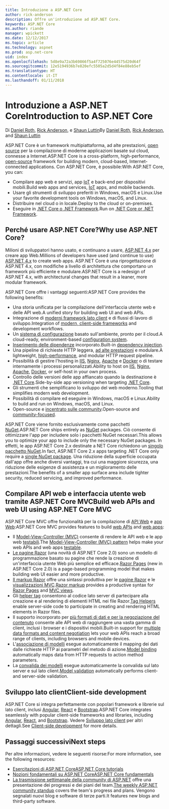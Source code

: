 ```yaml
---
title: Introduzione a ASP.NET Core
author: rick-anderson
description: Offre un'introduzione ad ASP.NET Core.
keywords: ASP.NET Core
ms.author: riande
manager: wpickett
ms.date: 12/12/2017
ms.topic: article
ms.technology: aspnet
ms.prod: asp.net-core
uid: index
ms.openlocfilehash: 5d8e9a72a3b69866f5a4f725076e44575d20d64f
ms.sourcegitcommit: 12e5194936b7e820efc5505a2d5d4f84e88eb5ef
ms.translationtype: HT
ms.contentlocale: it-IT
ms.lasthandoff: 01/11/2018
---
```

# <a name="introduction-to-aspnet-core"></a><span data-ttu-id="c92e5-104">Introduzione a ASP.NET Core</span><span class="sxs-lookup"><span data-stu-id="c92e5-104">Introduction to ASP.NET Core</span></span>

<span data-ttu-id="c92e5-105">Di [Daniel Roth](https://github.com/danroth27), [Rick Anderson](https://twitter.com/RickAndMSFT), e [Shaun Luttin](https://twitter.com/dicshaunary)</span><span class="sxs-lookup"><span data-stu-id="c92e5-105">By [Daniel Roth](https://github.com/danroth27), [Rick Anderson](https://twitter.com/RickAndMSFT), and [Shaun Luttin](https://twitter.com/dicshaunary)</span></span>

<span data-ttu-id="c92e5-106">ASP.NET Core è un framework multipiattaforma, ad alte prestazioni, [open source](https://github.com/aspnet/home) per la compilazione di moderne applicazioni basate sul cloud, connesse a Internet.</span><span class="sxs-lookup"><span data-stu-id="c92e5-106">ASP.NET Core is a cross-platform, high-performance, [open-source](https://github.com/aspnet/home) framework for building modern, cloud-based, Internet-connected applications.</span></span> <span data-ttu-id="c92e5-107">Con ASP.NET Core, è possibile:</span><span class="sxs-lookup"><span data-stu-id="c92e5-107">With ASP.NET Core, you can:</span></span>

* <span data-ttu-id="c92e5-108">Compilare app web e servizi, app [IoT](https://www.microsoft.com/internet-of-things/) e back-end per dispositivi mobili.</span><span class="sxs-lookup"><span data-stu-id="c92e5-108">Build web apps and services, [IoT](https://www.microsoft.com/internet-of-things/) apps, and mobile backends.</span></span>
* <span data-ttu-id="c92e5-109">Usare gli strumenti di sviluppo preferiti in Windows, macOS e Linux.</span><span class="sxs-lookup"><span data-stu-id="c92e5-109">Use your favorite development tools on Windows, macOS, and Linux.</span></span>
* <span data-ttu-id="c92e5-110">Distribuire nel cloud o in locale.</span><span class="sxs-lookup"><span data-stu-id="c92e5-110">Deploy to the cloud or on-premises.</span></span>
* <span data-ttu-id="c92e5-111">Eseguire in [.NET Core o .NET Framework](https://docs.microsoft.com/dotnet/articles/standard/choosing-core-framework-server).</span><span class="sxs-lookup"><span data-stu-id="c92e5-111">Run on [.NET Core or .NET Framework](https://docs.microsoft.com/dotnet/articles/standard/choosing-core-framework-server).</span></span>

## <a name="why-use-aspnet-core"></a><span data-ttu-id="c92e5-112">Perché usare ASP.NET Core?</span><span class="sxs-lookup"><span data-stu-id="c92e5-112">Why use ASP.NET Core?</span></span>

<span data-ttu-id="c92e5-113">Milioni di sviluppatori hanno usato, e continuano a usare, [ASP.NET 4.x](https://docs.microsoft.com/en-us/aspnet/overview) per creare app Web.</span><span class="sxs-lookup"><span data-stu-id="c92e5-113">Millions of developers have used (and continue to use) [ASP.NET 4.x](https://docs.microsoft.com/en-us/aspnet/overview) to create web apps.</span></span> <span data-ttu-id="c92e5-114">ASP.NET Core è una riprogettazione di ASP.NET 4.x, con modifiche a livello di architettura che comportano un framework più efficiente e modulare.</span><span class="sxs-lookup"><span data-stu-id="c92e5-114">ASP.NET Core is a redesign of ASP.NET 4.x, with architectural changes that result in a leaner, more modular framework.</span></span>

<span data-ttu-id="c92e5-115">ASP.NET Core offre i vantaggi seguenti:</span><span class="sxs-lookup"><span data-stu-id="c92e5-115">ASP.NET Core provides the following benefits:</span></span>

* <span data-ttu-id="c92e5-116">Una storia unificata per la compilazione dell'interfaccia utente web e delle API web.</span><span class="sxs-lookup"><span data-stu-id="c92e5-116">A unified story for building web UI and web APIs.</span></span>
* <span data-ttu-id="c92e5-117">Integrazione di [moderni framework lato client](xref:client-side/index) e di flussi di lavoro di sviluppo.</span><span class="sxs-lookup"><span data-stu-id="c92e5-117">Integration of [modern, client-side frameworks](xref:client-side/index) and development workflows.</span></span>
* <span data-ttu-id="c92e5-118">Un [sistema di configurazione](xref:fundamentals/configuration/index) basato sull'ambiente, pronto per il cloud.</span><span class="sxs-lookup"><span data-stu-id="c92e5-118">A cloud-ready, environment-based [configuration system](xref:fundamentals/configuration/index).</span></span>
* <span data-ttu-id="c92e5-119">[Inserimento delle dipendenze](xref:fundamentals/dependency-injection) incorporato.</span><span class="sxs-lookup"><span data-stu-id="c92e5-119">Built-in [dependency injection](xref:fundamentals/dependency-injection).</span></span>
* <span data-ttu-id="c92e5-120">Una pipeline di richieste HTTP leggera, [ad alte prestazioni](https://github.com/aspnet/benchmarks) e modulare.</span><span class="sxs-lookup"><span data-stu-id="c92e5-120">A lightweight, [high-performance](https://github.com/aspnet/benchmarks), and modular HTTP request pipeline.</span></span>
* <span data-ttu-id="c92e5-121">Possibilità di gestire l'hosting in [IIS](xref:host-and-deploy/iis/index), [Nginx](xref:host-and-deploy/linux-nginx), [Apache](xref:host-and-deploy/linux-apache) e [Docker](xref:host-and-deploy/docker/index) o di testare internamente i processi personalizzati.</span><span class="sxs-lookup"><span data-stu-id="c92e5-121">Ability to host on [IIS](xref:host-and-deploy/iis/index), [Nginx](xref:host-and-deploy/linux-nginx), [Apache](xref:host-and-deploy/linux-apache), [Docker](xref:host-and-deploy/docker/index), or self-host in your own process.</span></span>
* <span data-ttu-id="c92e5-122">Controllo delle versioni delle app affiancato quando la destinazione è [.NET Core](https://docs.microsoft.com/dotnet/articles/standard/choosing-core-framework-server).</span><span class="sxs-lookup"><span data-stu-id="c92e5-122">Side-by-side app versioning when targeting [.NET Core](https://docs.microsoft.com/dotnet/articles/standard/choosing-core-framework-server).</span></span>
* <span data-ttu-id="c92e5-123">Gli strumenti che semplificano lo sviluppo del web moderno.</span><span class="sxs-lookup"><span data-stu-id="c92e5-123">Tooling that simplifies modern web development.</span></span>
* <span data-ttu-id="c92e5-124">Possibilità di compilare ed eseguire in Windows, macOS e Linux.</span><span class="sxs-lookup"><span data-stu-id="c92e5-124">Ability to build and run on Windows, macOS, and Linux.</span></span>
* <span data-ttu-id="c92e5-125">Open-source e [incentrato sulle community](https://live.asp.net/).</span><span class="sxs-lookup"><span data-stu-id="c92e5-125">Open-source and [community-focused](https://live.asp.net/).</span></span>

<span data-ttu-id="c92e5-126">ASP.NET Core viene fornito esclusivamente come pacchetti [NuGet](https://www.nuget.org/).</span><span class="sxs-lookup"><span data-stu-id="c92e5-126">ASP.NET Core ships entirely as [NuGet](https://www.nuget.org/) packages.</span></span> <span data-ttu-id="c92e5-127">Ciò consente di ottimizzare l'app per includere solo i pacchetti NuGet necessari.</span><span class="sxs-lookup"><span data-stu-id="c92e5-127">This allows you to optimize your app to include only the necessary NuGet packages.</span></span> <span data-ttu-id="c92e5-128">In effetti, le app ASP.NET Core 2.x destinate a NET Core richiedono un [singolo pacchetto NuGet](xref:fundamentals/metapackage).</span><span class="sxs-lookup"><span data-stu-id="c92e5-128">In fact, ASP.NET Core 2.x apps targeting .NET Core only require a [single NuGet package](xref:fundamentals/metapackage).</span></span> <span data-ttu-id="c92e5-129">Una riduzione della superficie occupata dall'app offre anche diversi vantaggi, tra cui una maggiore sicurezza, una riduzione delle esigenze di assistenza e un miglioramento delle prestazioni.</span><span class="sxs-lookup"><span data-stu-id="c92e5-129">The benefits of a smaller app surface area include tighter security, reduced servicing, and improved performance.</span></span>

## <a name="build-web-apis-and-web-ui-using-aspnet-core-mvc"></a><span data-ttu-id="c92e5-130">Compilare API web e interfaccia utente web tramite ASP.NET Core MVC</span><span class="sxs-lookup"><span data-stu-id="c92e5-130">Build web APIs and web UI using ASP.NET Core MVC</span></span>

<span data-ttu-id="c92e5-131">ASP.NET Core MVC offre funzionalità per la compilazione di [API Web](xref:tutorials/index#build-web-apis) e [app Web](xref:tutorials/index#build-web-apps):</span><span class="sxs-lookup"><span data-stu-id="c92e5-131">ASP.NET Core MVC provides features to build [web APIs](xref:tutorials/index#build-web-apis) and [web apps](xref:tutorials/index#build-web-apps):</span></span>

* <span data-ttu-id="c92e5-132">Il [Model-View-Controller (MVC)](xref:mvc/overview) consente di rendere le API web e le app web [testabili](testing/index.md).</span><span class="sxs-lookup"><span data-stu-id="c92e5-132">The [Model-View-Controller (MVC) pattern](xref:mvc/overview) helps make your web APIs and web apps [testable](testing/index.md).</span></span>
* <span data-ttu-id="c92e5-133">[Le pagine Razor](xref:mvc/razor-pages/index) (una novità di ASP.NET Core 2.0) sono un modello di programmazione basato su pagine che rende la creazione di un'interfaccia utente Web più semplice ed efficace.</span><span class="sxs-lookup"><span data-stu-id="c92e5-133">[Razor Pages](xref:mvc/razor-pages/index) (new in ASP.NET Core 2.0) is a page-based programming model that makes building web UI easier and more productive.</span></span>
* <span data-ttu-id="c92e5-134">[Il markup Razor](xref:mvc/views/razor) offre una sintassi produttiva per le [pagine Razor](xref:mvc/razor-pages/index) e le [visualizzazioni MVC](xref:mvc/views/overview).</span><span class="sxs-lookup"><span data-stu-id="c92e5-134">[Razor markup](xref:mvc/views/razor) provides a productive syntax for [Razor Pages](xref:mvc/razor-pages/index) and [MVC views](xref:mvc/views/overview).</span></span>
* <span data-ttu-id="c92e5-135">Gli [helper tag](xref:mvc/views/tag-helpers/intro) consentono al codice lato server di partecipare alla creazione e al rendering di elementi HTML nei file Razor.</span><span class="sxs-lookup"><span data-stu-id="c92e5-135">[Tag Helpers](xref:mvc/views/tag-helpers/intro) enable server-side code to participate in creating and rendering HTML elements in Razor files.</span></span>
* <span data-ttu-id="c92e5-136">Il supporto incorporato per [più formati di dati e per la negoziazione del contenuto](mvc/models/formatting.md) consente alle API web di raggiungere una vasta gamma di client, inclusi i browser e i dispositivi mobili.</span><span class="sxs-lookup"><span data-stu-id="c92e5-136">Built-in support for [multiple data formats and content negotiation](mvc/models/formatting.md) lets your web APIs reach a broad range of clients, including browsers and mobile devices.</span></span>
* <span data-ttu-id="c92e5-137">L'[associazione di modelli](xref:mvc/models/model-binding) esegue automaticamente il mapping dei dati dalle richieste HTTP ai parametri del metodo di azione.</span><span class="sxs-lookup"><span data-stu-id="c92e5-137">[Model binding](xref:mvc/models/model-binding) automatically maps data from HTTP requests to action method parameters.</span></span>
* <span data-ttu-id="c92e5-138">La [convalida dei modelli](xref:mvc/models/validation) esegue automaticamente la convalida sul lato server e sul lato client.</span><span class="sxs-lookup"><span data-stu-id="c92e5-138">[Model validation](xref:mvc/models/validation) automatically performs client- and server-side validation.</span></span>

## <a name="client-side-development"></a><span data-ttu-id="c92e5-139">Sviluppo lato client</span><span class="sxs-lookup"><span data-stu-id="c92e5-139">Client-side development</span></span>

<span data-ttu-id="c92e5-140">ASP.NET Core si integra perfettamente con popolari framework e librerie sul lato client, inclusi [Angular](xref:spa/angular), [React](xref:spa/react) e [Bootstrap](xref:client-side/bootstrap).</span><span class="sxs-lookup"><span data-stu-id="c92e5-140">ASP.NET Core integrates seamlessly with popular client-side frameworks and libraries, including [Angular](xref:spa/angular), [React](xref:spa/react), and [Bootstrap](xref:client-side/bootstrap).</span></span> <span data-ttu-id="c92e5-141">Vedere [Sviluppo lato client](xref:client-side/index) per altri dettagli.</span><span class="sxs-lookup"><span data-stu-id="c92e5-141">See [Client-side development](xref:client-side/index) for more details.</span></span>

## <a name="next-steps"></a><span data-ttu-id="c92e5-142">Passaggi successivi</span><span class="sxs-lookup"><span data-stu-id="c92e5-142">Next steps</span></span>

<span data-ttu-id="c92e5-143">Per altre informazioni, vedere le seguenti risorse:</span><span class="sxs-lookup"><span data-stu-id="c92e5-143">For more information, see the following resources:</span></span>

* [<span data-ttu-id="c92e5-144">Esercitazioni di ASP.NET Core</span><span class="sxs-lookup"><span data-stu-id="c92e5-144">ASP.NET Core tutorials</span></span>](xref:tutorials/index)
* [<span data-ttu-id="c92e5-145">Nozioni fondamentali su ASP.NET Core</span><span class="sxs-lookup"><span data-stu-id="c92e5-145">ASP.NET Core fundamentals</span></span>](xref:fundamentals/index)
* <span data-ttu-id="c92e5-146">[La trasmissione settimanale della community di ASP.NET](https://live.asp.net/) offre una presentazione dei progressi e dei piani del team.</span><span class="sxs-lookup"><span data-stu-id="c92e5-146">[The weekly ASP.NET community standup](https://live.asp.net/) covers the team's progress and plans.</span></span> <span data-ttu-id="c92e5-147">Vengono segnalati nuovi blog e software di terze parti.</span><span class="sxs-lookup"><span data-stu-id="c92e5-147">It features new blogs and third-party software.</span></span>
